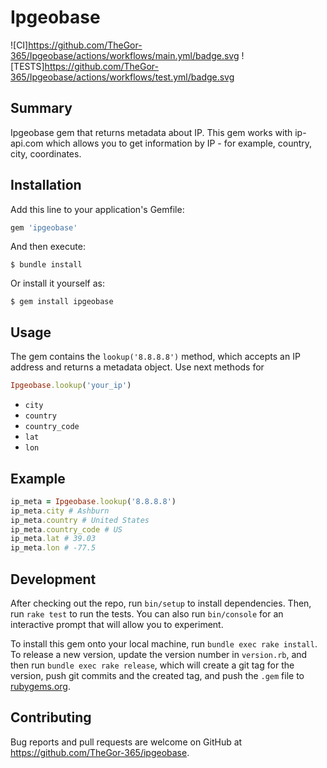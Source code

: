 # Ipgeobase

![CI]https://github.com/TheGor-365/Ipgeobase/actions/workflows/main.yml/badge.svg
![TESTS]https://github.com/TheGor-365/Ipgeobase/actions/workflows/test.yml/badge.svg


## Summary

Ipgeobase gem that returns metadata about IP. This gem works with ip-api.com which allows you to get information by IP - for example, country, city, coordinates.

## Installation

Add this line to your application's Gemfile:

```ruby
gem 'ipgeobase'
```

And then execute:

    $ bundle install

Or install it yourself as:

    $ gem install ipgeobase
    

## Usage

The gem contains the `lookup('8.8.8.8')` method, which accepts an IP address and returns a metadata object. Use next methods for 
```ruby
Ipgeobase.lookup('your_ip')
``` 

* `city` 
* `country` 
* `country_code` 
* `lat` 
* `lon` 

## Example

```ruby
ip_meta = Ipgeobase.lookup('8.8.8.8')
ip_meta.city # Ashburn
ip_meta.country # United States
ip_meta.country_code # US
ip_meta.lat # 39.03
ip_meta.lon # -77.5
```

## Development

After checking out the repo, run `bin/setup` to install dependencies. Then, run `rake test` to run the tests. You can also run `bin/console` for an interactive prompt that will allow you to experiment.

To install this gem onto your local machine, run `bundle exec rake install`. To release a new version, update the version number in `version.rb`, and then run `bundle exec rake release`, which will create a git tag for the version, push git commits and the created tag, and push the `.gem` file to [rubygems.org](https://rubygems.org).

## Contributing

Bug reports and pull requests are welcome on GitHub at https://github.com/TheGor-365/ipgeobase.
